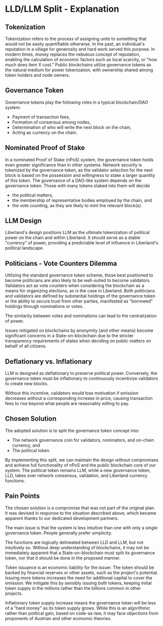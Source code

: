 # LLD/LLM Split - Explanation

## Tokenization
Tokenization refers to the process of assigning units to something that would not be easily quantifiable otherwise. In the past, an individual's reputation in a village for generosity and hard work served this purpose.
In modern times, money replaces the nebulous concept of reputation, enabling the calculation of economic factors such as local scarcity, or "how much does item X cost." Public blockchains utilize governance tokens as the natural medium for power tokenization, with ownership shared among token holders and node owners.

## Governance Token
Governance tokens play the following roles in a typical blockchain/DAO system:
- Payment of transaction fees,
- Formation of consensus among nodes,
- Determination of who will write the next block on the chain,
- Acting as currency on the chain.

 ## Nominated Proof of Stake
In a nominated Proof of Stake (nPoS) system, the governance token holds even greater significance than in other systems.
Network security is tokenized by the governance token, as the validator selection for the next block is based on the possession and willingness to stake a larger quantity of this token. The governance of a DAO-like system depends on the governance token.
Those with many tokens staked into them will decide
- the political matters,
- the membership of representative bodies employed by the chain, and
- the vote counting, as they are likely to mint the relevant block(s).

## LLM Design
Liberland's design positions LLM as the ultimate tokenization of political power on the chain and within Liberland. It should serve as a stable "currency" of power, providing a predictable level of influence in Liberland's political landscape.

## Politicians - Vote Counters Dilemma
Utilizing the standard governance token scheme, those best positioned to become politicians are also likely to be well-suited to become validators.
Validators act as vote counters when considering the blockchain as a means for organizing elections, as is the case in Liberland.
Both politicians and validators are defined by substantial holdings of the governance token or the ability to secure trust from other parties, manifested as "borrowed" holdings through nominations or votes.

The similarity between votes and nominations can lead to the centralization of power.

Issues mitigated on blockchains by anonymity (and other means) become significant concerns in a State-on-blockchain due to the stricter transparency requirements of states when deciding on public matters on behalf of all citizens.

## Deflationary vs. Inflationary
LLM is designed as deflationary to preserve political power. Conversely, the governance token must be inflationary to continuously incentivize validators to create new blocks.

Without this incentive, validators would lose motivation if emission decreases without a corresponding increase in price, causing transaction fees to rise beyond what people are reasonably willing to pay.
 
 ## Chosen Solution
The adopted solution is to split the governance token concept into:
- The network governance coin for validators, nominators, and on-chain currency, and
- The political token.

By implementing this split, we can maintain the design without compromises and achieve full functionality of nPoS and the public blockchain core of our system.
The political token remains LLM, while a new governance token, LLD, takes over network consensus, validation, and Liberland currency functions.

## Pain Points
The chosen solution is a compromise that was not part of the original plan. It was devised in response to the situation described above, which became apparent thanks to our dedicated development partners.

The main issue is that the system is less intuitive than one with only a single governance token. People generally prefer simplicity.

The functions are logically delineated between LLD and LLM, but not intuitively so. Without deep understanding of blockchains, it may not be immediately apparent that a State-on-blockchain must split its governance token, nor that it should be done in the proposed manner.

Token issuance is an economic liability for the issuer. The token should be backed by financial reserves or other assets, such as the project's potential. Issuing more tokens increases the need for additional capital to cover the emission. We mitigate this by sensibly issuing both tokens, keeping initial token supply in the millions rather than the billions common in other projects.

Inflationary token supply increase means the governance token will be less of a "hard money" as its token supply grows. While this is an algorithmic rather than political gain, based on code-as-law, it may face objections from proponents of Austrian and other economic theories.
